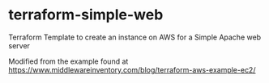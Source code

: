 # terraform-simple-web
Terraform Template to create an instance on AWS for a Simple Apache web server

Modified from the example found at https://www.middlewareinventory.com/blog/terraform-aws-example-ec2/
